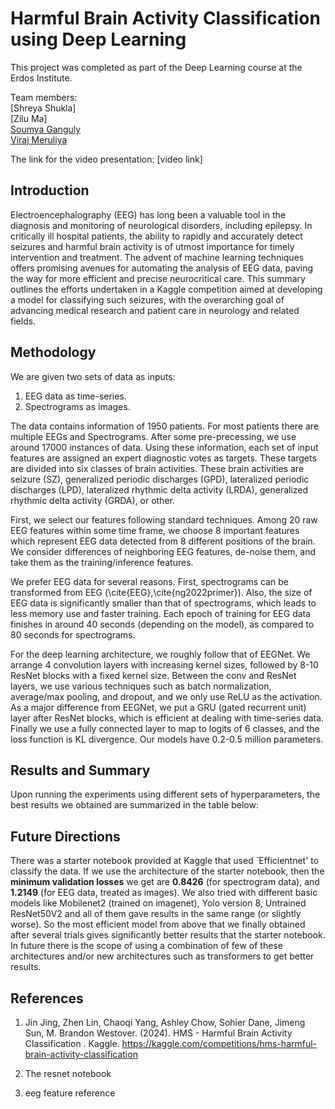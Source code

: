 # Harmful Brain Activity Classification using Deep Learning

This project was completed as part of the Deep Learning course at the Erdos Institute.

Team members:  
[Shreya Shukla]  
[Zilu Ma]  
[Soumya Ganguly](https://github.com/soumya123ganguly)  
[Viraj Meruliya](https://github.com/VirajMeruliya)

The link for the video presentation: [video link]

## Introduction
Electroencephalography (EEG) has long been a valuable tool in the diagnosis and monitoring of neurological disorders, including epilepsy. In critically ill hospital patients, the ability to rapidly and accurately detect seizures and harmful brain activity is of utmost importance for timely intervention and treatment. The advent of machine learning techniques offers promising avenues for automating the analysis of EEG data, paving the way for more efficient and precise neurocritical care. This summary outlines the efforts undertaken in a Kaggle competition aimed at developing a model for classifying such seizures, with the overarching goal of advancing medical research and patient care in neurology and related fields.


## Methodology
We are given two sets of data as inputs:  
1. EEG data as time-series.
2. Spectrograms as images.

The data contains information of 1950 patients. For most patients there are multiple EEGs and Spectrograms. After some pre-precessing, we use around 17000 instances of data. Using these information, each set of input features are assigned an expert diagnostic votes as targets. These targets are divided into six classes of brain activities. These brain activities are seizure (SZ), generalized periodic discharges (GPD), lateralized periodic discharges (LPD), lateralized rhythmic delta activity (LRDA), generalized rhythmic delta activity (GRDA), or other. 

First, we select our features following standard techniques. Among 20 raw EEG features within some time frame, we choose 8 important features which represent EEG data detected from 8 different positions of the brain. We consider differences of neighboring EEG features, de-noise them, and take them as the training/inference features. 

We prefer EEG data for several reasons. First, spectrograms can be transformed from EEG (\cite{EEG},\cite{ng2022primer}). Also, the size of EEG data is significantly smaller than that of spectrograms, which leads to less memory use and faster training. Each epoch of training for EEG data finishes in around 40 seconds (depending on the model), as compared to 80 seconds for spectrograms.

For the deep learning architecture, we roughly follow that of EEGNet. We arrange 4 convolution layers with increasing kernel sizes, followed by 8-10 ResNet blocks with a fixed kernel size. Between the conv and ResNet layers, we use various techniques such as batch normalization, average/max pooling, and dropout, and we only use ReLU as the activation. As a major difference from EEGNet, we put a GRU (gated recurrent unit) layer after ResNet blocks, which is efficient at dealing with time-series data. Finally we use a fully connected layer to map to logits of 6 classes, and the loss function is KL divergence. Our models have 0.2-0.5 million parameters.


## Results and Summary
Upon running the experiments using different sets of hyperparameters, the best results we obtained are summarized in the table below: 

## Future Directions
There was a starter notebook provided at Kaggle that used `Efficientnet' to classify the data. If we use the architecture of the starter notebook, then the **minimum validation losses** we get are **0.8426** (for spectrogram data), and **1.2149** (for EEG data, treated as images). We also tried with different basic models like Mobilenet2 (trained on imagenet), Yolo version 8, Untrained ResNet50V2 and all of them gave results in the same range (or slightly worse). So the most efficient model from above that we finally obtained after several trials gives significantly better results that the starter notebook. In future there is the scope of using a combination of few of these architectures and/or new architectures such as transformers to get better results. 

## References

1. Jin Jing, Zhen Lin, Chaoqi Yang, Ashley Chow, Sohier Dane, Jimeng Sun, M. Brandon Westover. (2024). HMS - Harmful Brain Activity Classification . Kaggle. https://kaggle.com/competitions/hms-harmful-brain-activity-classification

2. The resnet notebook

3. eeg feature reference


